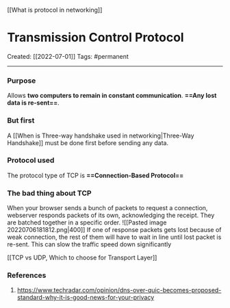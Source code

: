 [[What is protocol in networking]]

# Transmission Control Protocol
Created:  [[2022-07-01]]
Tags: #permanent 

---
### Purpose
Allows **two computers to remain in constant communication**.
**==Any lost data is re-sent==**. 


### But first
A [[When is Three-way handshake used in networking|Three-Way Handshake]] must be done first before sending any data.


### Protocol used
The protocol type of TCP is **==Connection-Based Protocol==**


### The bad thing about TCP
When your browser sends a bunch of packets to request a connection, webserver responds packets of its own, acknowledging the receipt. 
They are batched together in a specific order. 
![[Pasted image 20220706181812.png|400]]
If one of response packets gets lost because of weak connection, 
the rest of them will have to wait in line until lost packet is re-sent. 
    This can slow the traffic speed down significantly




[[TCP vs UDP, Which to choose for Transport Layer]]



### References
1. https://www.techradar.com/opinion/dns-over-quic-becomes-proposed-standard-why-it-is-good-news-for-your-privacy